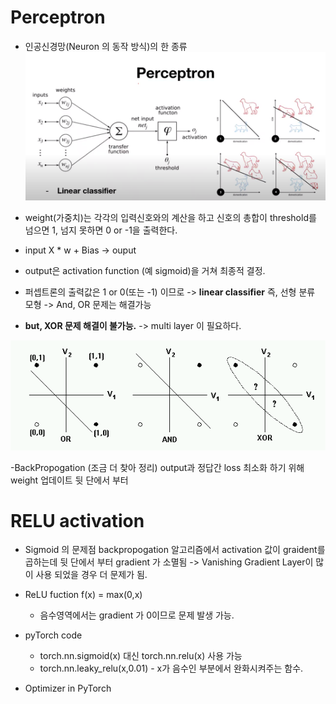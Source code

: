 # Perceptron
 - 인공신경망(Neuron 의 동작 방식)의 한 종류
   <img src="img/deep1.PNG">
  
 - weight(가중치)는 각각의 입력신호와의 계산을 하고 신호의 총합이 threshold를 넘으면 1, 넘지 못하면 0 or -1을 출력한다. 
 - input X * w + Bias -> ouput 
 - output은 activation function (예 sigmoid)을 거쳐 최종적 결정.
 * 퍼셉트론의 출력값은 1 or 0(또는 -1) 이므로
  -> **linear classifier**  즉, 선형 분류 모형 -> And, OR 문제는 해결가능
  
 * **but, XOR 문제 해결이 불가능.** -> multi layer 이 필요하다.
 <img src="img/xor2.gif">
 
-BackPropogation (조금 더 찾아 정리)
output과 정답간 loss 최소화 하기 위해 weight 업데이트 뒷 단에서 부터 

# RELU activation
* Sigmoid 의 문제점
 backpropogation 알고리즘에서 activation 값이 graident를 곱하는데
 뒷 단에서 부터 gradient 가 소멸됨 -> Vanishing Gradient
 Layer이 많이 사용 되었을 경우 더 문제가 됨.
 
* ReLU fuction
		                    f(x) = max(0,x)
	-  음수영역에서는 gradient 가 0이므로 문제 발생 가능.
* pyTorch code
	- torch.nn.sigmoid(x) 대신 torch.nn.relu(x) 사용 가능
	- torch.nn.leaky_relu(x,0.01) - x가 음수인 부분에서 완화시켜주는 함수.

* Optimizer in PyTorch
